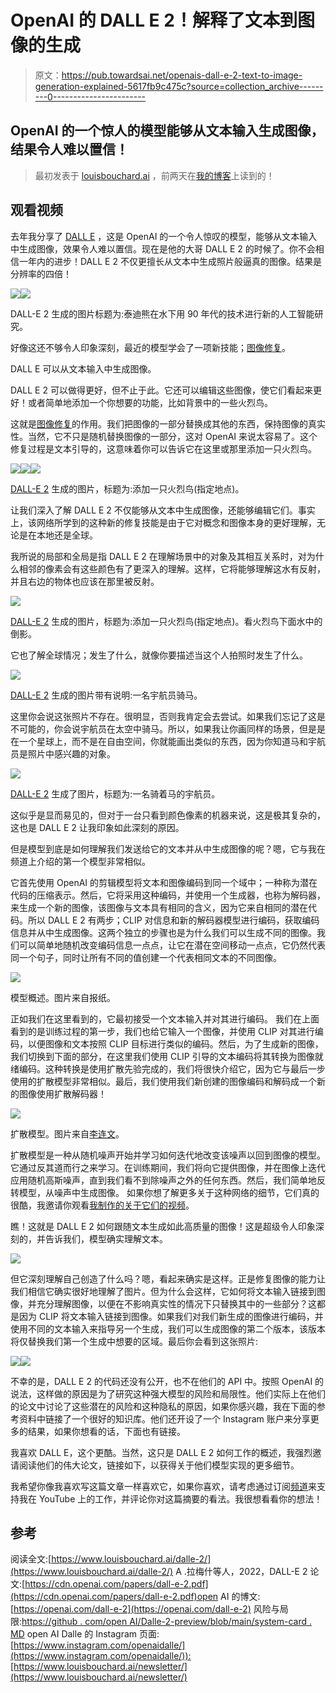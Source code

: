 # OpenAI 的 DALL E 2！解释了文本到图像的生成

> 原文：<https://pub.towardsai.net/openais-dall-e-2-text-to-image-generation-explained-5617fb9c475c?source=collection_archive---------0----------------------->

## OpenAI 的一个惊人的模型能够从文本输入生成图像，结果令人难以置信！

> 最初发表于 [louisbouchard.ai](https://www.louisbouchard.ai/openais-new-model-dall-e-2-is-amazing/) ，前两天在[我的博客](https://www.louisbouchard.ai/openais-new-model-dall-e-2-is-amazing/)上读到的！

## 观看视频

去年我分享了 [DALL E](https://youtu.be/DJToDLBPovg) ，这是 OpenAI 的一个令人惊叹的模型，能够从文本输入中生成图像，效果令人难以置信。现在是他的大哥 DALL E 2 的时候了。你不会相信一年内的进步！DALL E 2 不仅更擅长从文本中生成照片般逼真的图像。结果是分辨率的四倍！

![](img/79d9b65c090ddf57db9774d4d55f46d9.png)![](img/26c38cd6b74182c17a58362aadc2869a.png)

DALL-E 2 生成的图片标题为:泰迪熊在水下用 90 年代的技术进行新的人工智能研究。

好像这还不够令人印象深刻，最近的模型学会了一项新技能；[图像修复](https://youtu.be/Ia79AvGzveQ)。

DALL E 可以从文本输入中生成图像。

DALL E 2 可以做得更好，但不止于此。它还可以编辑这些图像，使它们看起来更好！或者简单地添加一个你想要的功能，比如背景中的一些火烈鸟。

这就是[图像修复](https://youtu.be/Ia79AvGzveQ)的作用。我们把图像的一部分替换成其他的东西，保持图像的真实性。当然，它不只是随机替换图像的一部分，这对 OpenAI 来说太容易了。这个修复过程是文本引导的，这意味着你可以告诉它在这里或那里添加一只火烈鸟。

![](img/4e449c2dba634a0f627ef51e10e367f2.png)![](img/2babfbd1ca826dac3c27077cf9de827b.png)![](img/899d72c5d84356468bba2d11074fdc7f.png)

[DALL-E 2](https://openai.com/dall-e-2) 生成的图片，标题为:添加一只火烈鸟(指定地点)。

让我们深入了解 DALL E 2 不仅能够从文本中生成图像，还能够编辑它们。事实上，该网络所学到的这种新的修复技能是由于它对概念和图像本身的更好理解，无论是在本地还是全球。

我所说的局部和全局是指 DALL E 2 在理解场景中的对象及其相互关系时，对为什么相邻的像素会有这些颜色有了更深入的理解。这样，它将能够理解这水有反射，并且右边的物体也应该在那里被反射。

![](img/6b18b09a54f419458a7a62a27520f4fb.png)

[DALL-E 2](https://openai.com/dall-e-2) 生成的图片，标题为:添加一只火烈鸟(指定地点)。看火烈鸟下面水中的倒影。

它也了解全球情况；发生了什么，就像你要描述当这个人拍照时发生了什么。

![](img/761e3252204f02da6032e3c59b8c3561.png)

[DALL-E 2](https://openai.com/dall-e-2) 生成的图片带有说明:一名宇航员骑马。

这里你会说这张照片不存在。很明显，否则我肯定会去尝试。如果我们忘记了这是不可能的，你会说宇航员在太空中骑马。所以，如果我让你画同样的场景，但是是在一个星球上，而不是在自由空间，你就能画出类似的东西，因为你知道马和宇航员是照片中感兴趣的对象。

![](img/2bcbd6a2e872f011c72da9ee98f28483.png)

[DALL-E 2](https://openai.com/dall-e-2) 生成了图片，标题为:一名骑着马的宇航员。

这似乎是显而易见的，但对于一台只看到颜色像素的机器来说，这是极其复杂的，这也是 DALL E 2 让我印象如此深刻的原因。

但是模型到底是如何理解我们发送给它的文本并从中生成图像的呢？嗯，它与我在频道上介绍的第一个模型非常相似。

它首先使用 OpenAI 的剪辑模型将文本和图像编码到同一个域中；一种称为潜在代码的压缩表示。然后，它将采用这种编码，并使用一个生成器，也称为解码器，来生成一个新的图像，该图像与文本具有相同的含义，因为它来自相同的潜在代码。所以 DALL E 2 有两步；CLIP 对信息和新的解码器模型进行编码，获取编码信息并从中生成图像。这两个独立的步骤也是为什么我们可以生成不同的图像。我们可以简单地随机改变编码信息一点点，让它在潜在空间移动一点点，它仍然代表同一个句子，同时让所有不同的值创建一个代表相同文本的不同图像。

![](img/f86924f1147419af2983742a4cd9a5a9.png)

模型概述。图片来自报纸。

正如我们在这里看到的，它最初接受一个文本输入并对其进行编码。
我们在上面看到的是训练过程的第一步，我们也给它输入一个图像，并使用 CLIP 对其进行编码，以便图像和文本按照 CLIP 目标进行类似的编码。然后，为了生成新的图像，我们切换到下面的部分，在这里我们使用 CLIP 引导的文本编码将其转换为图像就绪编码。这种转换是使用扩散先验完成的，我们将很快介绍它，因为它与最后一步使用的扩散模型非常相似。最后，我们使用我们新创建的图像编码和解码成一个新的图像使用扩散解码器！

![](img/d40caa76b1bfab1c366e9b34cfe77633.png)

扩散模型。图片来自[李连文](https://lilianweng.github.io/posts/2021-07-11-diffusion-models/)。

扩散模型是一种从随机噪声开始并学习如何迭代地改变该噪声以回到图像的模型。它通过反其道而行之来学习。在训练期间，我们将向它提供图像，并在图像上迭代应用随机高斯噪声，直到我们看不到除噪声之外的任何东西。然后，我们简单地反转模型，从噪声中生成图像。
如果你想了解更多关于这种网络的细节，它们真的很酷，我邀请你观看[我制作的关于它们的视频](https://youtu.be/xoEkSWJSm1k)。

瞧！这就是 DALL E 2 如何跟随文本生成如此高质量的图像！这是超级令人印象深刻的，并告诉我们，模型确实理解文本。

[![](img/ba2fd45c3b3bae25aa6caa9d822720bb.png)](http://eepurl.com/huGLT5)

但它深刻理解自己创造了什么吗？嗯，看起来确实是这样。正是修复图像的能力让我们相信它确实很好地理解了图片。但为什么会这样，它如何将文本输入链接到图像，并充分理解图像，以便在不影响真实性的情况下只替换其中的一些部分？这都是因为 CLIP 将文本输入链接到图像。如果我们对我们新生成的图像进行编码，并使用不同的文本输入来指导另一个生成，我们可以生成图像的第二个版本，该版本将仅替换我们第一个生成中想要的区域。最后你会看到这张照片:

![](img/f5a65ec6b976434fd242b64341b37745.png)![](img/a00c7dc23f796dc96d6dd93bd86efba3.png)

不幸的是，DALL E 2 的代码还没有公开，也不在他们的 API 中。按照 OpenAI 的说法，这样做的原因是为了研究这种强大模型的风险和局限性。他们实际上在他们的论文中讨论了这些潜在的风险和这种隐私的原因，如果你感兴趣，我在下面的参考资料中链接了一个很好的知识库。他们还开设了一个 Instagram 账户来分享更多的结果，如果你想看的话，下面也有链接。

我喜欢 DALL E，这个更酷。当然，这只是 DALL E 2 如何工作的概述，我强烈邀请阅读他们的伟大论文，链接如下，以获得关于他们模型实现的更多细节。

我希望你像我喜欢写这篇文章一样喜欢它，如果你喜欢，请考虑通过订阅[频道](https://youtu.be/UHQZBQOVAIU)来支持我在 YouTube 上的工作，并评论你对这篇摘要的看法。我很想看看你的想法！

## 参考

阅读全文:[https://www.louisbouchard.ai/dalle-2/](https://www.louisbouchard.ai/dalle-2/)
A .拉梅什等人，2022，DALL-E 2 论文:[https://cdn.openai.com/papers/dall-e-2.pdf](https://cdn.openai.com/papers/dall-e-2.pdf)open AI 的博文:[https://openai.com/dall-e-2](https://openai.com/dall-e-2)
风险与局限:[https://github . com/open AI/Dalle-2-preview/blob/main/system-card . MD](https://github.com/openai/dalle-2-preview/blob/main/system-card.md)
open AI Dalle 的 Instagram 页面:[https://www.instagram.com/openaidalle/](https://www.instagram.com/openaidalle/)):[https://www.louisbouchard.ai/newsletter/](https://www.louisbouchard.ai/newsletter/)